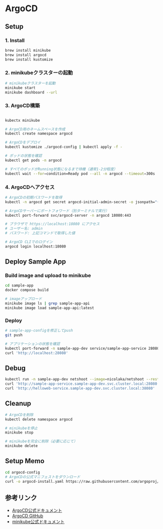 # ArgoCD

## Setup

### 1. Install

```bash
brew install minikube
brew install argocd
brew install kustomize
```

### 2. minikubeクラスターの起動

```bash
# minikubeクラスターを起動
minikube start
minikube dashboard --url
```

### 3. ArgoCD構築

```bash

kubectx minikube

# ArgoCD用のネームスペースを作成
kubectl create namespace argocd

# ArgoCDをデプロイ
kubectl kustomize ./argocd-config | kubectl apply -f -
```

```bash
# ポッドの状態を確認
kubectl get pods -n argocd

# すべてのポッドがRunning状態になるまで待機（通常1-2分程度）
kubectl wait --for=condition=Ready pod --all -n argocd --timeout=300s
```

### 4. ArgoCDへアクセス

```bash
# ArgoCDの初期パスワードを取得
kubectl -n argocd get secret argocd-initial-admin-secret -o jsonpath="{.data.password}" | base64 -d

# ArgoCDサーバーにポートフォワード（別ターミナルで実行）
kubectl port-forward svc/argocd-server -n argocd 18080:443

# ブラウザで https://localhost:18080 にアクセス
# ユーザー名: admin
# パスワード: 上記コマンドで取得した値

# ArgoCD CLIでのログイン
argocd login localhost:18080
```

## Deploy Sample App

### Build image and upload to minikube

```bash
cd sample-app
docker compose build

# imageアップロード
minikube image ls | grep sample-app-api
minikube image load sample-app-api:latest
```

### Deploy

```bash
# sample-app-configを修正してpush
git push

# アプリケーションの状態を確認
kubectl port-forward -n sample-app-dev service/sample-app-service 28080:28080
curl 'http://localhost:28080'
```

## Debug

```bash
kubectl run -n sample-app-dev netshoot --image=nicolaka/netshoot --restart=Never -it --rm -- bash
curl 'http://sample-app-service.sample-app-dev.svc.cluster.local:28080'
curl 'http://helloweb-service.sample-app-dev.svc.cluster.local:38080'
```

## Cleanup

```bash
# ArgoCDを削除
kubectl delete namespace argocd

# minikubeを停止
minikube stop

# minikubeを完全に削除（必要に応じて）
minikube delete
```

## Setup Memo

```bash
cd argocd-config
# ArgoCDの公式マニフェストをダウンロード
curl -o argocd-install.yaml https://raw.githubusercontent.com/argoproj/argo-cd/stable/manifests/install.yaml
```

## 参考リンク

- [ArgoCD公式ドキュメント](https://argo-cd.readthedocs.io/)
- [ArgoCD GitHub](https://github.com/argoproj/argo-cd)
- [minikube公式ドキュメント](https://minikube.sigs.k8s.io/docs/)
